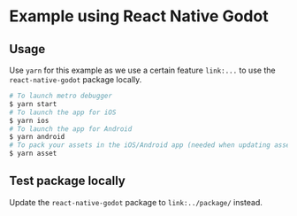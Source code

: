 # Example using React Native Godot

## Usage

Use `yarn` for this example as we use a certain feature `link:...` to use the `react-native-godot` package locally.

```sh
# To launch metro debugger
$ yarn start
# To launch the app for iOS
$ yarn ios
# To launch the app for Android
$ yarn android
# To pack your assets in the iOS/Android app (needed when updating assets)
$ yarn asset
```

## Test package locally

Update the `react-native-godot` package to `link:../package/` instead.
